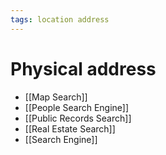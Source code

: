```yaml
---
tags: location address
---
```


# Physical address

- [[Map Search]]
- [[People Search Engine]]
- [[Public Records Search]]
- [[Real Estate Search]]
- [[Search Engine]]
